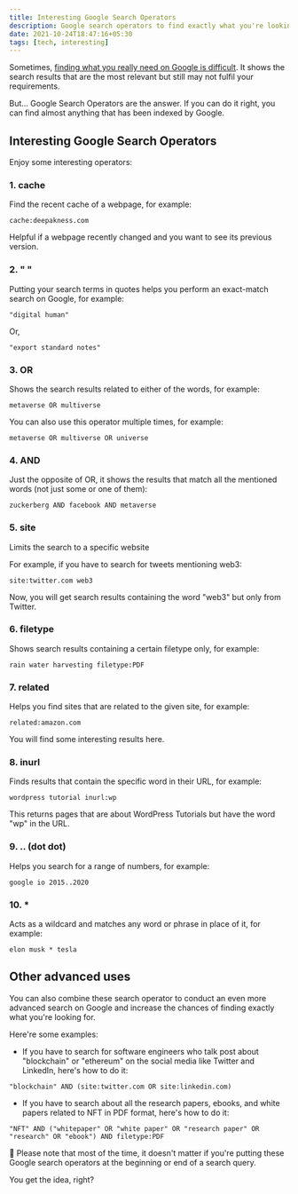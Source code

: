 ```yaml
---
title: Interesting Google Search Operators
description: Google search operators to find exactly what you're looking for
date: 2021-10-24T18:47:16+05:30
tags: [tech, interesting]
---
```


Sometimes, [finding what you really need on Google is difficult](https://deepakness.com/blog/google-search-hack/). It shows the search results that are the most relevant but still may not fulfil your requirements.

But... Google Search Operators are the answer. If you can do it right, you can find almost anything that has been indexed by Google.

## Interesting Google Search Operators

Enjoy some interesting operators:

### 1. cache

Find the recent cache of a webpage, for example:

```
cache:deepakness.com
```

Helpful if a webpage recently changed and you want to see its previous version.

### 2. " "

Putting your search terms in quotes helps you perform an exact-match search on Google, for example:

```
"digital human"
```
 
Or,
 
```
"export standard notes"
```
 
### 3. OR
 
Shows the search results related to either of the words, for example:
 
```
metaverse OR multiverse
```
 
You can also use this operator multiple times, for example:
 
```
metaverse OR multiverse OR universe
```
 
### 4. AND
 
Just the opposite of OR, it shows the results that match all the mentioned words (not just some or one of them):

```
zuckerberg AND facebook AND metaverse
```
 
### 5. site
 
Limits the search to a specific website
 
For example, if you have to search for tweets mentioning web3:
 
```
site:twitter.com web3
```
 
Now, you will get search results containing the word "web3" but only from Twitter.
 
### 6. filetype
 
Shows search results containing a certain filetype only, for example:
 
```
rain water harvesting filetype:PDF
```
 
### 7. related
 
Helps you find sites that are related to the given site, for example:
 
```
related:amazon.com
```
 
You will find some interesting results here.
 
### 8. inurl
 
Finds results that contain the specific word in their URL, for example:

```
wordpress tutorial inurl:wp
```

This returns pages that are about WordPress Tutorials but have the word "wp" in the URL.
 
### 9. .. (dot dot)
 
Helps you search for a range of numbers, for example:
 
```
google io 2015..2020
```
 
### 10. *
 
Acts as a wildcard and matches any word or phrase in place of it, for example:
 
```
elon musk * tesla
```
 
## Other advanced uses

You can also combine these search operator to conduct an even more advanced search on Google and increase the chances of finding exactly what you're looking for.

Here're some examples:

- If you have to search for software engineers who talk post about "blockchain" or "ethereum" on the social media like Twitter and LinkedIn, here's how to do it:

```
"blockchain" AND (site:twitter.com OR site:linkedin.com)
```

- If you have to search about all the research papers, ebooks, and white papers related to NFT in PDF format, here's how to do it:

```
"NFT" AND ("whitepaper" OR "white paper" OR "research paper" OR "research" OR "ebook") AND filetype:PDF
```

📢 Please note that most of the time, it doesn't matter if you're putting these Google search operators at the beginning or end of a search query.

You get the idea, right?
